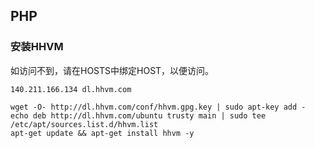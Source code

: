 ## PHP 

### 安装HHVM

如访问不到，请在HOSTS中绑定HOST，以便访问。

```
140.211.166.134 dl.hhvm.com
```

```
wget -O- http://dl.hhvm.com/conf/hhvm.gpg.key | sudo apt-key add -
echo deb http://dl.hhvm.com/ubuntu trusty main | sudo tee /etc/apt/sources.list.d/hhvm.list
apt-get update && apt-get install hhvm -y
```